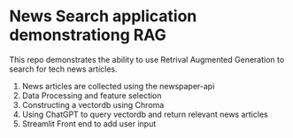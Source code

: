 # News Search application demonstrationg RAG
This repo demonstrates the ability to use Retrival Augmented Generation to search for tech news articles.

1. News articles are collected using the newspaper-api
2. Data Processing and feature selection
3. Constructing a vectordb using Chroma
4. Using ChatGPT to query vectordb and return relevant news articles
4. Streamlit Front end to add user input 

